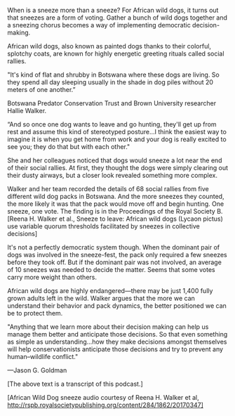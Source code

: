 When is a sneeze more than a sneeze? For African wild dogs, it turns out that sneezes are a form of voting. Gather a bunch of wild dogs together and a sneezing chorus becomes a way of implementing democratic decision-making.

African wild dogs, also known as painted dogs thanks to their colorful, splotchy coats, are known for highly energetic greeting rituals called social rallies.

"It's kind of flat and shrubby in Botswana where these dogs are living. So they spend all day sleeping usually in the shade in dog piles without 20 meters of one another.”

Botswana Predator Conservation Trust and Brown University researcher Hallie Walker.

“And so once one dog wants to leave and go hunting, they'll get up from rest and assume this kind of stereotyped posture…I think the easiest way to imagine it is when you get home from work and your dog is really excited to see you; they do that but with each other."

She and her colleagues noticed that dogs would sneeze a lot near the end of their social rallies. At first, they thought the dogs were simply clearing out their dusty airways, but a closer look revealed something more complex.

Walker and her team recorded the details of 68 social rallies from five different wild dog packs in Botswana. And the more sneezes they counted, the more likely it was that the pack would move off and begin hunting. One sneeze, one vote. The finding is in the Proceedings of the Royal Society B. [Reena H. Walker et al., Sneeze to leave: African wild dogs (Lycaon pictus) use variable quorum thresholds facilitated by sneezes in collective decisions]

It's not a perfectly democratic system though. When the dominant pair of dogs was involved in the sneeze-fest, the pack only required a few sneezes before they took off. But if the dominant pair was not involved, an average of 10 sneezes was needed to decide the matter. Seems that some votes carry more weight than others.

African wild dogs are highly endangered—there may be just 1,400 fully grown adults left in the wild. Walker argues that the more we can understand their behavior and pack dynamics, the better positioned we can be to protect them.

"Anything that we learn more about their decision making can help us manage them better and anticipate those decisions. So that even something as simple as understanding…how they make decisions amongst themselves will help conservationists anticipate those decisions and try to prevent any human–wildlife conflict."

—Jason G. Goldman

[The above text is a transcript of this podcast.]

[African Wild Dog sneeze audio courtesy of Reena H. Walker et al, http://rspb.royalsocietypublishing.org/content/284/1862/20170347]
